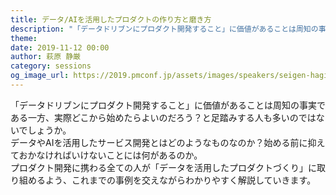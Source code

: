 ```yaml
---
title: データ/AIを活用したプロダクトの作り方と磨き方
description: "「データドリブンにプロダクト開発すること」に価値があることは周知の事実である一方、実際どこから始めたらよいのだろう？と足踏みする人も多いのではないでしょうか。データやAIを活用したサービス開発とはどのようなものなのか？始める前に抑えておかなければいけないことには何があるのか。プロダクト開発に携わる全ての人が「データを活用したプロダクトづくり」に取り組めるよう、これまでの事例を交えながらわかりやすく解説していきます。"
theme: 
date: 2019-11-12 00:00
author: 萩原 静厳
category: sessions
og_image_url: https://2019.pmconf.jp/assets/images/speakers/seigen-hagiwara.png
---
```

 「データドリブンにプロダクト開発すること」に価値があることは周知の事実である一方、実際どこから始めたらよいのだろう？と足踏みする人も多いのではないでしょうか。<br>
 データやAIを活用したサービス開発とはどのようなものなのか？始める前に抑えておかなければいけないことには何があるのか。<br>
 プロダクト開発に携わる全ての人が「データを活用したプロダクトづくり」に取り組めるよう、これまでの事例を交えながらわかりやすく解説していきます。

